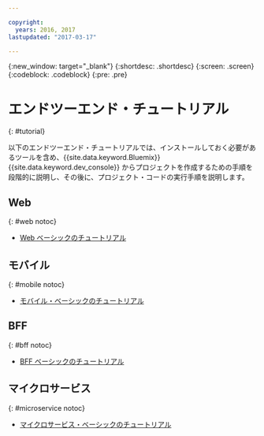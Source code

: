 ```yaml
---

copyright:
  years: 2016, 2017
lastupdated: "2017-03-17"

---
```

{:new_window: target="_blank"}
{:shortdesc: .shortdesc}
{:screen: .screen}
{:codeblock: .codeblock}
{:pre: .pre}

# エンドツーエンド・チュートリアル
{: #tutorial}

以下のエンドツーエンド・チュートリアルでは、インストールしておく必要があるツールを含め、{{site.data.keyword.Bluemix}} {{site.data.keyword.dev_console}} からプロジェクトを作成するための手順を段階的に説明し、その後に、プロジェクト・コードの実行手順を説明します。

## Web
{: #web notoc}

* [Web ベーシックのチュートリアル](tutorial_web.html)


## モバイル
{: #mobile notoc}

* [モバイル・ベーシックのチュートリアル](tutorial_mobile.html)

<!--
* [Mobile Cloudant Sync Tutorial](tutorial_cloudant_sync.html)
* [Mobile {{site.data.keyword.openwhisk_short}} Tutorial](tutorial_openwhisk.html)
* [Mobile {{site.data.keyword.visualrecognitionshort}} Tutorial](tutorial_visual_recognition.html)
* [Mobile {{site.data.keyword.conversationshort}} Tutorial](tutorial_conversation.html)
* [Mobile Watson Language Tutorial](tutorial_watson_language.html)
* [Mobile Weather Tutorial](tutorial_weather.html)
-->


## BFF
{: #bff notoc}

* [BFF ベーシックのチュートリアル](tutorial_bff.html)


## マイクロサービス
{: #microservice notoc}

* [マイクロサービス・ベーシックのチュートリアル](tutorial_microservice.html)
